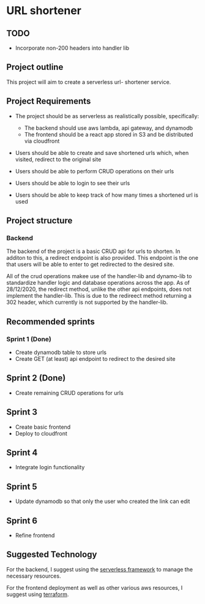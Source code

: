 # URL shortener

## TODO
- Incorporate non-200 headers into handler lib

## Project outline

This project will aim to create a serverless url- shortener service. 

## Project Requirements
- The project should be as serverless as realistically possible, specifically:
    - The backend should use aws lambda, api gateway, and dynamodb
    - The frontend should be a react app stored in S3 and be distributed via cloudfront

- Users should be able to create and save shortened urls which, when visited, redirect to the original site

- Users should be able to perform CRUD operations on their urls

- Users should be able to login to see their urls

- Users should be able to keep track of how many times a shortened url is used


## Project structure

### Backend

The backend of the project is a basic CRUD api for urls to shorten. In additon to this, a redirect endpoint is also provided. This endpoint is the one that users will be able to enter to get redirected to the desired site.

All of the crud operations makee use of the handler-lib and dynamo-lib to standardize handler logic and database operations across the app. As of 28/12/2020, the redirect method, unlike the other api endpoints, does not implement the handler-lib. This is due to the redireect method returning a 302 header, which currently is not supported by the handler-lib.


## Recommended sprints

### Sprint 1 (Done)
- Create dynamodb table to store urls
- Create GET (at least) api endpoint to redirect to the desired site

## Sprint 2 (Done)
- Create remaining CRUD operations for urls

## Sprint 3
- Create basic frontend
- Deploy to cloudfront

## Sprint 4
- Integrate login functionality

## Sprint 5

- Update dynamodb so that only the user who created the link can edit

## Sprint 6

- Refine frontend

## Suggested Technology
For the backend, I suggest using the [serverless framework](https://www.serverless.com/) to manage the necessary resources.

For the frontend deployment as well as other various aws resources, I suggest using [terraform](https://www.terraform.io/).